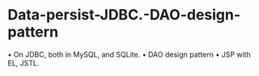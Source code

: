 # Data-persist-JDBC.-DAO-design-pattern
• On JDBC, both in MySQL, and SQLite. • DAO design pattern • JSP with EL, JSTL.

